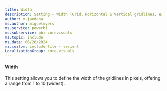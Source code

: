 ```yaml
---
title: Width
description: Setting - Width (Grid, Horizontal & Vertical gridlines, Width)
author: v-jaedena
ms.author: miguelmyers
ms.service: powerbi
ms.subservice: pbi-corevisuals
ms.topic: include
ms.date: 06/26/2024
ms.custom: include file - variant
LocalizationGroup: core-visuals
---
```

#### Width

This setting allows you to define the width of the gridlines in pixels, offering a range from 1 to 10 (widest).
